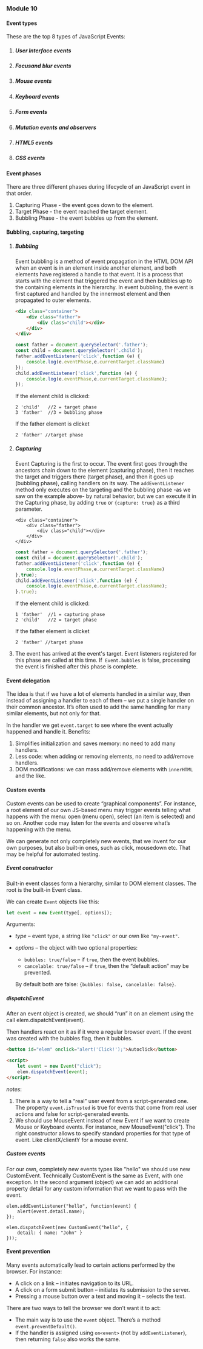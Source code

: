 ### Module 10

#### Event types
These are the top 8 types of JavaScript Events:
1.  ##### User Interface events
2.  ##### Focusand blur events
3.  ##### Mouse events
4.  ##### Keyboard events 
5.  ##### Form events
6.  ##### Mutation events and observers
7.  ##### HTML5 events
8.  ##### CSS events
#### Event phases
There are three different phases during lifecycle of an JavaScript event in that order.
1. Capturing Phase - the event goes down to the element.
2. Target Phase - the event reached the target element.
3. Bubbling Phase -  the event bubbles up from the element.
#### Bubbling, capturing, targeting
1. ##### Bubbling
	Event bubbling is a method of event propagation in the HTML DOM API when an event is in an element inside another element, and both elements have registered a handle to that event. It is a process that starts with the element that triggered the event and then bubbles up to the containing elements in the hierarchy. In event bubbling, the event is first captured and handled by the innermost element and then propagated to outer elements.
	```html
	<div class="container">
		<div class="father">
	  		<div class="child"></div>
		</div>
	</div>
	```
	```js
	const father = document.querySelector('.father');
	const child = document.querySelector('.child');
	father.addEventListener('click',function (e) {
		console.log(e.eventPhase,e.currentTarget.className)
	});
	child.addEventListener('click',function (e) {
		console.log(e.eventPhase,e.currentTarget.className);
	});
	```
	If the element child is clicked:
	```
	2 'child'	//2 = target phase
	3 'father'	//3 = bubbling phase
	```
	If the father element is clicket
	```
	2 'father' //target phase
	```
2. ##### Capturing
	Event Capturing is the first to occur. The event first goes through the ancestors chain down to the element (capturing phase), then it reaches the target and triggers there (target phase), and then it goes up (bubbling phase), calling handlers on its way.
	The `addEventListener` method only executes on the targeting and the bubbling phase -as we saw on the example above- by natural behavior, but we can execute it in the Capturing phase, by adding `true` or `{capture: true}` as a third parameter.
	```
	<div class="container">
		<div class="father">
	  		<div class="child"></div>
		</div>
	</div>
	```
	```js
	const father = document.querySelector('.father');
	const child = document.querySelector('.child');
	father.addEventListener('click',function (e) {
		console.log(e.eventPhase,e.currentTarget.className)
	},true);
	child.addEventListener('click',function (e) {
		console.log(e.eventPhase,e.currentTarget.className);
	}.true);
	```
	If the element child is clicked:
	```
	1 'father'	//1 = capturing phase
	2 'child'	//2 = target phase
	```
	If the father element is clicket
	```
	2 'father' //target phase
	```
3. The event has arrived at the event's target. Event listeners registered for this phase are called at this time. If` Event.bubbles` is false, processing the event is finished after this phase is complete.
#### Event delegation
The idea is that if we have a lot of elements handled in a similar way, then instead of assigning a handler to each of them – we put a single handler on their common ancestor. It’s often used to add the same handling for many similar elements, but not only for that.

In the handler we get `event.target` to see where the event actually happened and handle it.
Benefits: 
1.  Simplifies initialization and saves memory: no need to add many handlers.
2. Less code: when adding or removing elements, no need to add/remove handlers.
3. DOM modifications: we can mass add/remove elements with `innerHTML` and the like.
#### Custom events
Custom events can be used to create “graphical components”. For instance, a root element of our own JS-based menu may trigger events telling what happens with the menu: open (menu open), select (an item is selected) and so on. Another code may listen for the events and observe what’s happening with the menu.

We can generate not only completely new events, that we invent for our own purposes, but also built-in ones, such as click, mousedown etc. That may be helpful for automated testing.

##### Event constructor

Built-in event classes form a hierarchy, similar to DOM element classes. The root is the built-in Event class.

We can create `Event` objects like this:
```js
let event = new Event(type[, options]);
```
Arguments:
-   _type_ – event type, a string like `"click"` or our own like `"my-event"`. 
-   _options_ – the object with two optional properties: 
    -   `bubbles: true/false` – if `true`, then the event bubbles.
    -   `cancelable: true/false` – if `true`, then the “default action” may be prevented. 
    
    By default both are false: `{bubbles: false, cancelable: false}`.
##### dispatchEvent
After an event object is created, we should “run” it on an element using the call elem.dispatchEvent(event).

Then handlers react on it as if it were a regular browser event. If the event was created with the bubbles flag, then it bubbles.
```html
<button id="elem" onclick="alert('Click!');">Autoclick</button>

<script>
	let event = new Event("click");
	elem.dispatchEvent(event);
</script>
```
_notes_: 
1. There is a way to tell a “real” user event from a script-generated one.
The property `event.isTrusted` is true for events that come from real user actions and false for script-generated events.
2. We should use MouseEvent instead of new Event if we want to create Mouse or Keyboard events. For instance, new MouseEvent("click"). The right constructor allows to specify standard properties for that type of event. Like clientX/clientY for a mouse event.
##### Custom events
For our own, completely new events types like "hello" we should use new CustomEvent. Technically CustomEvent is the same as Event, with one exception.
In the second argument (object) we can add an additional property detail for any custom information that we want to pass with the event.
```js// additional details come with the event to the handler
elem.addEventListener("hello", function(event) {
	alert(event.detail.name);
});

elem.dispatchEvent(new CustomEvent("hello", {
	detail: { name: "John" }
}));
```
#### Event prevention
Many events automatically lead to certain actions performed by the browser.
For instance:
-   A click on a link – initiates navigation to its URL.
-   A click on a form submit button – initiates its submission to the server.
-   Pressing a mouse button over a text and moving it – selects the text.

There are two ways to tell the browser we don’t want it to act:
-   The main way is to use the `event` object. There’s a method `event.preventDefault()`.
-   If the handler is assigned using `on<event>` (not by `addEventListener`), then returning `false` also works the same.
